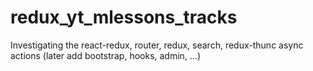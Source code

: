 # redux_yt_mlessons_tracks
Investigating the react-redux, router, redux, search, redux-thunc async actions (later add bootstrap, hooks, admin, ...) 
